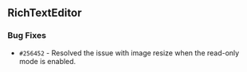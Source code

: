 ## RichTextEditor

### Bug Fixes

- `#256452` - Resolved the issue with image resize when the read-only mode is enabled.
